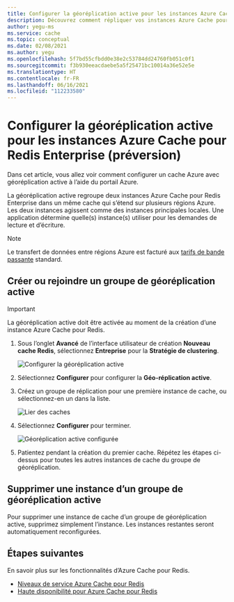 ```yaml
---
title: Configurer la géoréplication active pour les instances Azure Cache pour Redis Enterprise
description: Découvrez comment répliquer vos instances Azure Cache pour Redis Enterprise dans des régions Azure
author: yegu-ms
ms.service: cache
ms.topic: conceptual
ms.date: 02/08/2021
ms.author: yegu
ms.openlocfilehash: 5f7bd55cfbdd0e38e2c53784dd24760fb051c0f1
ms.sourcegitcommit: f3b930eeacdaebe5a5f25471bc10014a36e52e5e
ms.translationtype: HT
ms.contentlocale: fr-FR
ms.lasthandoff: 06/16/2021
ms.locfileid: "112233580"
---
```

# <a name="configure-active-geo-replication-for-enterprise-azure-cache-for-redis-instances-preview"></a>Configurer la géoréplication active pour les instances Azure Cache pour Redis Enterprise (préversion)

Dans cet article, vous allez voir comment configurer un cache Azure avec géoréplication active à l’aide du portail Azure.

La géoréplication active regroupe deux instances Azure Cache pour Redis Enterprise dans un même cache qui s’étend sur plusieurs régions Azure. Les deux instances agissent comme des instances principales locales. Une application détermine quelle(s) instance(s) utiliser pour les demandes de lecture et d’écriture.

> [!NOTE]
> Le transfert de données entre régions Azure est facturé aux [tarifs de bande passante](https://azure.microsoft.com/pricing/details/bandwidth/) standard.

## <a name="create-or-join-an-active-geo-replication-group"></a>Créer ou rejoindre un groupe de géoréplication active

> [!IMPORTANT]
> La géoréplication active doit être activée au moment de la création d’une instance Azure Cache pour Redis.
>
>

1. Sous l’onglet **Avancé** de l’interface utilisateur de création **Nouveau cache Redis**, sélectionnez **Entreprise** pour la **Stratégie de clustering**.

    ![Configurer la géoréplication active](./media/cache-how-to-active-geo-replication/cache-active-geo-replication-not-configured.png)

1. Sélectionnez **Configurer** pour configurer la **Géo-réplication active**.

1. Créez un groupe de réplication pour une première instance de cache, ou sélectionnez-en un dans la liste.

    ![Lier des caches](./media/cache-how-to-active-geo-replication/cache-active-geo-replication-new-group.png)

1. Sélectionnez **Configurer** pour terminer.

    ![Géoréplication active configurée](./media/cache-how-to-active-geo-replication/cache-active-geo-replication-configured.png)

1. Patientez pendant la création du premier cache. Répétez les étapes ci-dessus pour toutes les autres instances de cache du groupe de géoréplication.

## <a name="remove-from-an-active-geo-replication-group"></a>Supprimer une instance d’un groupe de géoréplication active

Pour supprimer une instance de cache d’un groupe de géoréplication active, supprimez simplement l’instance. Les instances restantes seront automatiquement reconfigurées.

## <a name="next-steps"></a>Étapes suivantes

En savoir plus sur les fonctionnalités d’Azure Cache pour Redis.

* [Niveaux de service Azure Cache pour Redis](cache-overview.md#service-tiers)
* [Haute disponibilité pour Azure Cache pour Redis](cache-high-availability.md)
